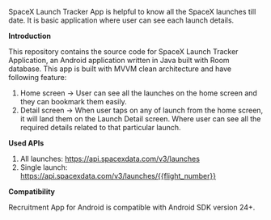 SpaceX Launch Tracker App is helpful to know all the SpaceX launches till date. It is basic application where user can see each launch details.

**Introduction**

This repository contains the source code for SpaceX Launch Tracker Application, an Android application written in Java built with Room database.
This app is built with MVVM clean architecture and have following feature:
1. Home screen ->
   User can see all the launches on the home screen and they can bookmark them easily.
2. Detail screen ->
   When user taps on any of launch from the home screen, it will land them on the Launch Detail screen. Where user can see all the required details related to that particular launch.

**Used APIs**
1. All launches: https://api.spacexdata.com/v3/launches
2. Single launch: https://api.spacexdata.com/v3/launches/{{flight_number}}

**Compatibility**

Recruitment App for Android is compatible with Android SDK version 24+.
